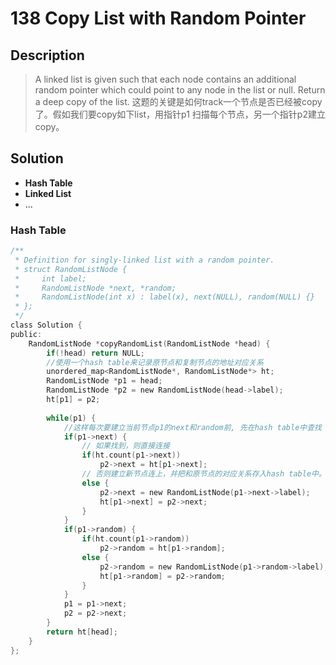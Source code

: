 # 138 Copy List with Random Pointer

## Description
> A linked list is given such that each node contains an additional
> random pointer which could point to any node in the list or null.
> Return a deep copy of the list.
> 这题的关键是如何track一个节点是否已经被copy了。假如我们要copy如下list，用指针p1
> 扫描每个节点，另一个指针p2建立copy。


## Solution
- **Hash Table**
- **Linked List**
- ...

### Hash Table

```c
/**
 * Definition for singly-linked list with a random pointer.
 * struct RandomListNode {
 *     int label;
 *     RandomListNode *next, *random;
 *     RandomListNode(int x) : label(x), next(NULL), random(NULL) {}
 * };
 */
class Solution {
public:
    RandomListNode *copyRandomList(RandomListNode *head) {
        if(!head) return NULL;
        //使用一个hash table来记录原节点和复制节点的地址对应关系
        unordered_map<RandomListNode*, RandomListNode*> ht;
        RandomListNode *p1 = head;
        RandomListNode *p2 = new RandomListNode(head->label);
        ht[p1] = p2;
        
        while(p1) {
            //这样每次要建立当前节点p1的next和random前, 先在hash table中查找
            if(p1->next) {
                // 如果找到，则直接连接
                if(ht.count(p1->next))
                    p2->next = ht[p1->next];
                // 否则建立新节点连上，并把和原节点的对应关系存入hash table中。
                else {
                    p2->next = new RandomListNode(p1->next->label);
                    ht[p1->next] = p2->next;
                }
            }
            if(p1->random) {
                if(ht.count(p1->random))
                    p2->random = ht[p1->random];
                else {
                    p2->random = new RandomListNode(p1->random->label);
                    ht[p1->random] = p2->random;
                }
            }
            p1 = p1->next;
            p2 = p2->next;
        }
        return ht[head];
    }
};
```


